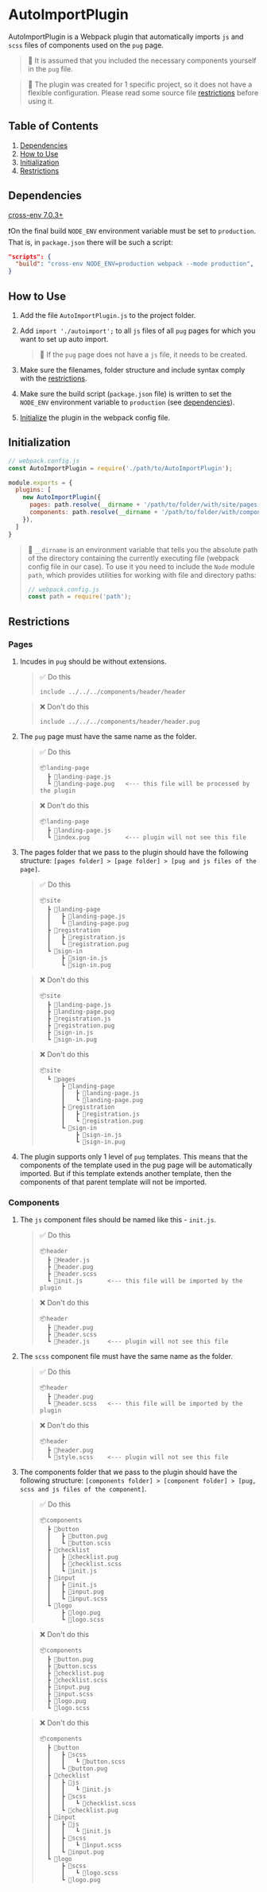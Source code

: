 # AutoImportPlugin
AutoImportPlugin is a Webpack plugin that automatically imports `js` and `scss` files of components used on the `pug` page.

> 📌 It is assumed that you included the necessary components yourself in the `pug` file.

> 📌 The plugin was created for 1 specific project, so it does not have a flexible configuration. Please read some source file [restrictions](#restrictions) before using it.

## Table of Contents
1. [Dependencies](#dependencies)
2. [How to Use](#how-to-use)
3. [Initialization](#initialization)
4. [Restrictions](#restrictions)

## Dependencies
[cross-env 7.0.3+](https://www.npmjs.com/package/cross-env)

❗On the final build `NODE_ENV` environment variable must be set to `production`. That is, in `package.json` there will be such a script:
```json
"scripts": {
  "build": "cross-env NODE_ENV=production webpack --mode production",
}
```

## How to Use
1. Add the file `AutoImportPlugin.js` to the project folder.
2. Add `import './autoimport';` to all `js` files of all `pug` pages for which you want to set up auto import.

    > 📌 If the `pug` page does not have a `js` file, it needs to be created.
3. Make sure the filenames, folder structure and include syntax comply with the [restrictions](#restrictions).
4. Make sure the build script (`package.json` file) is written to set the `NODE_ENV` environment variable to `production` (see [dependencies](#dependencies)).
5. [Initialize](#initialization) the plugin in the webpack config file.

## Initialization
```js
// webpack.config.js
const AutoImportPlugin = require('./path/to/AutoImportPlugin');

module.exports = {
  plugins: [
    new AutoImportPlugin({
      pages: path.resolve(__dirname + '/path/to/folder/with/site/pages'),
      components: path.resolve(__dirname + '/path/to/folder/with/components')
    }),
  ]
}
```

> 📌 `__dirname` is an environment variable that tells you the absolute path of the directory containing the currently executing file (webpack config file in our case). To use it you need to include the `Node` module `path`, which provides utilities for working with file and directory paths:
> ```js
> // webpack.config.js
> const path = require('path');
> ```

## Restrictions

### Pages

1. Incudes in `pug` should be without extensions.

    > ✅ Do this
    > ```pug
    > include ../../../components/header/header
    > ```

    > ❌ Don't do this
    > ```pug
    > include ../../../components/header/header.pug
    > ```

2. The `pug` page must have the same name as the folder.

    > ✅ Do this
    > ```
    > 📦landing-page
    >   ┣ 📜landing-page.js
    >   ┗ 📜landing-page.pug   <--- this file will be processed by the plugin
    > ```

    > ❌ Don't do this
    > ```
    > 📦landing-page
    >   ┣ 📜landing-page.js
    >   ┗ 📜index.pug          <--- plugin will not see this file
    > ```

3. The pages folder that we pass to the plugin should have the following structure: `[pages folder] > [page folder] > [pug and js files of the page]`.

    > ✅ Do this
    > ```
    > 📦site
    >   ┣ 📂landing-page
    >   ┃   ┣ 📜landing-page.js
    >   ┃   ┗ 📜landing-page.pug
    >   ┣ 📂registration
    >   ┃   ┣ 📜registration.js
    >   ┃   ┗ 📜registration.pug
    >   ┗ 📂sign-in
    >       ┣ 📜sign-in.js
    >       ┗ 📜sign-in.pug
    > ```

    > ❌ Don't do this
    > ```
    > 📦site
    >   ┣ 📜landing-page.js
    >   ┣ 📜landing-page.pug
    >   ┣ 📜registration.js
    >   ┣ 📜registration.pug
    >   ┣ 📜sign-in.js
    >   ┗ 📜sign-in.pug
    > ```

    > ❌ Don't do this
    > ```
    > 📦site
    >   ┗ 📂pages
    >       ┣ 📂landing-page
    >       ┃   ┣ 📜landing-page.js
    >       ┃   ┗ 📜landing-page.pug
    >       ┣ 📂registration
    >       ┃   ┣ 📜registration.js
    >       ┃   ┗ 📜registration.pug
    >       ┗ 📂sign-in
    >           ┣ 📜sign-in.js
    >           ┗ 📜sign-in.pug
    > ```

4. The plugin supports only 1 level of `pug` templates. This means that the components of the template used in the pug page will be automatically imported. But if this template extends another template, then the components of that parent template will not be imported.

### Components

1.  The `js` component files should be named like this - `init.js`.

    > ✅ Do this
    > ```
    > 📦header
    >   ┣ 📜Header.js
    >   ┣ 📜header.pug
    >   ┣ 📜header.scss
    >   ┗ 📜init.js       <--- this file will be imported by the plugin
    > ```

    > ❌ Don't do this
    > ```
    > 📦header
    >   ┣ 📜header.pug
    >   ┣ 📜header.scss
    >   ┗ 📜header.js     <--- plugin will not see this file
    > ```

2. The `scss` component file must have the same name as the folder.

    > ✅ Do this
    > ```
    > 📦header
    >   ┣ 📜header.pug
    >   ┗ 📜header.scss   <--- this file will be imported by the plugin
    > ```

    > ❌ Don't do this
    > ```
    > 📦header
    >   ┣ 📜header.pug
    >   ┗ 📜style.scss    <--- plugin will not see this file
    > ```

3. The components folder that we pass to the plugin should have the following structure: `[components folder] > [component folder] > [pug, scss and js files of the component]`.

    > ✅ Do this
    > ```
    > 📦components
    >   ┣ 📂button
    >   ┃   ┣ 📜button.pug
    >   ┃   ┗ 📜button.scss
    >   ┣ 📂checklist
    >   ┃   ┣ 📜checklist.pug
    >   ┃   ┣ 📜checklist.scss
    >   ┃   ┗ 📜init.js
    >   ┣ 📂input
    >   ┃   ┣ 📜init.js
    >   ┃   ┣ 📜input.pug
    >   ┃   ┗ 📜input.scss
    >   ┗ 📂logo
    >       ┣ 📜logo.pug
    >       ┗ 📜logo.scss
    > ```

    > ❌ Don't do this
    > ```
    > 📦components
    >   ┣ 📜button.pug
    >   ┣ 📜button.scss
    >   ┣ 📜checklist.pug
    >   ┣ 📜checklist.scss
    >   ┣ 📜input.pug
    >   ┣ 📜input.scss
    >   ┣ 📜logo.pug
    >   ┗ 📜logo.scss
    > ```

    > ❌ Don't do this
    > ```
    > 📦components
    >   ┣ 📂button
    >   ┃   ┣ 📂scss
    >   ┃   ┃   ┗ 📜button.scss
    >   ┃   ┗ 📜button.pug
    >   ┣ 📂checklist
    >   ┃   ┣ 📂js
    >   ┃   ┃   ┗ 📜init.js
    >   ┃   ┣ 📂scss
    >   ┃   ┃   ┗ 📜checklist.scss
    >   ┃   ┗ 📜checklist.pug
    >   ┣ 📂input
    >   ┃   ┣ 📂js
    >   ┃   ┃   ┗ 📜init.js
    >   ┃   ┣ 📂scss
    >   ┃   ┃   ┗ 📜input.scss
    >   ┃   ┗ 📜input.pug
    >   ┗ 📂logo
    >       ┣ 📂scss
    >       ┃   ┗ 📜logo.scss
    >       ┗ 📜logo.pug
    > ```

 